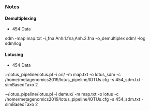 ### Notes

#### Demultiplexing

 *  454 Data
 
 sdm -map map.txt -i_fna Anh.1.fna,Anh.2.fna -o_demultiplex sdm/ -log sdm/log
 
 
#### Lotusing

* 454 Data

~/lotus_pipeline/lotus.pl -i ori/ -m map.txt   -o lotus_sdm -c /home/metagenomics2019/lotus_pipeline/lOTUs.cfg  -s 454_sdm.txt -simBasedTaxo 2

~/lotus_pipeline/lotus.pl -i demux/ -m map.txt -o lotus -c /home/metagenomics2019/lotus_pipeline/lOTUs.cfg  -s 454_sdm.txt -simBasedTaxo 2
